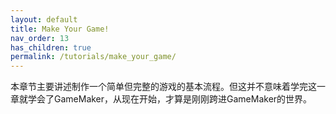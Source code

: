 ```yaml
---
layout: default
title: Make Your Game!
nav_order: 13
has_children: true
permalink: /tutorials/make_your_game/
---
```


本章节主要讲述制作一个简单但完整的游戏的基本流程。但这并不意味着学完这一章就学会了GameMaker，从现在开始，才算是刚刚跨进GameMaker的世界。
